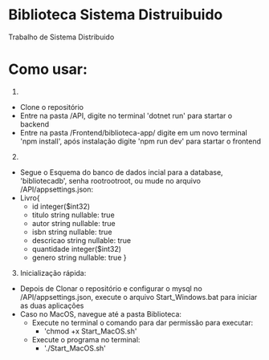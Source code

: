 # Biblioteca Sistema Distruibuido
 Trabalho de Sistema Distribuido

# Como usar:
1)
 - Clone o repositório
 - Entre na pasta /API, digite no terminal 'dotnet run' para startar o backend
 - Entre na pasta /Frontend/biblioteca-app/ digite em um novo terminal 'npm install', após instalação digite 'npm run dev' para startar o frontend

2)
 - Segue o Esquema do banco de dados incial para a database, 'bibliotecadb', senha rootrootroot, ou mude no arquivo /API/appsettings.json:
  - Livro{
    - id	integer($int32)
    - titulo	string nullable: true
    - autor	string nullable: true
    - isbn	string nullable: true
    - descricao	string nullable: true
    - quantidade	integer($int32)
    - genero	string nullable: true
   } 

3) Inicialização rápida:
  - Depois de Clonar o repositório e configurar o mysql no /API/appsettings.json, execute o arquivo Start_Windows.bat para iniciar as duas aplicações
  - Caso no MacOS, navegue até a pasta Biblioteca: 
    - Execute no terminal o comando para dar permissão para executar:
      - 'chmod +x Start_MacOS.sh'
    - Execute o programa no terminal: 
      - './Start_MacOS.sh' 
